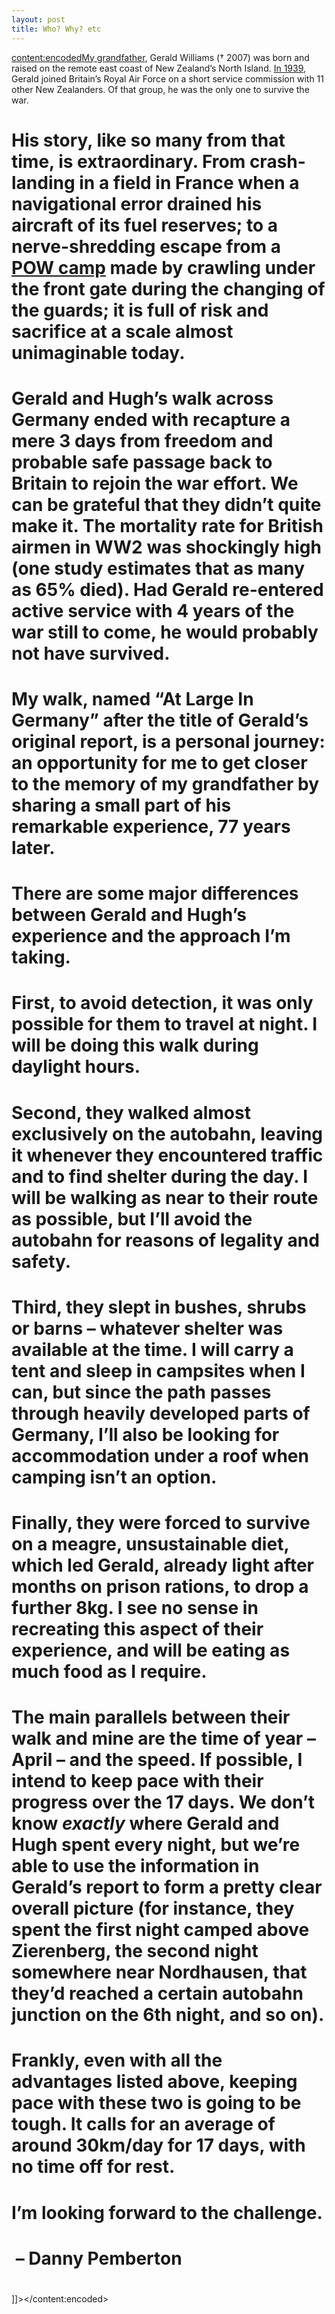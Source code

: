 ```yaml
---
layout: post
title: Who? Why? etc
---
```

<content:encoded><![CDATA[&nbsp;<h1 style="white-space:pre-wrap;"><a href="https://images.squarespace-cdn.com/content/5ca5b6eeb10f25f9e2496312/1555068641593-RUEDG0GAG0K1ZKK606DN/?content-type=image%2Fjpeg" target="_blank">My grandfather</a>, Gerald Williams († 2007) was born and raised on the remote east coast of New Zealand’s North Island. <a href="https://images.squarespace-cdn.com/content/5ca5b6eeb10f25f9e2496312/1555068633321-7S5O1KM26FYHB0WT26JP/?content-type=image%2Fjpeg" target="_blank">In 1939</a>, Gerald joined Britain’s Royal Air Force on a short service commission with 11 other New Zealanders. Of that group, he was the only one to survive the war.</h1><h1 style="white-space:pre-wrap;">His story, like so many from that time, is extraordinary. From crash-landing in a field in France when a navigational error drained his aircraft of its fuel reserves; to a nerve-shredding escape from a <a href="https://images.squarespace-cdn.com/content/5ca5b6eeb10f25f9e2496312/1555068655617-KM3HY531UEB5LPLYNKDF/?content-type=image%2Fpng" target="_blank">POW camp</a> made by crawling under the front gate during the changing of the guards; it is full of risk and sacrifice at a scale almost unimaginable today. </h1><h1 style="white-space:pre-wrap;">Gerald and Hugh’s walk across Germany ended with recapture a mere 3 days from freedom and probable safe passage back to Britain to rejoin the war effort. We can be grateful that they didn’t quite make it. The mortality rate for British airmen in WW2 was shockingly high (one study estimates that as many as 65% died). Had Gerald re-entered active service with 4 years of the war still to come, he would probably not have survived.</h1><h1 style="white-space:pre-wrap;">My walk, named “At Large In Germany” after the title of Gerald’s original report, is a personal journey: an opportunity for me to get closer to the memory of my grandfather by sharing a small part of his remarkable experience, 77 years later.</h1><h1 style="white-space:pre-wrap;">There are some major differences between Gerald and Hugh’s experience and the approach I’m taking. </h1><h1 style="white-space:pre-wrap;"><strong>First</strong>, to avoid detection, it was only possible for them to travel at night. I will be doing this walk during daylight hours. </h1><h1 style="white-space:pre-wrap;"><strong>Second</strong>, they walked almost exclusively on the autobahn, leaving it whenever they encountered traffic and to find shelter during the day. I will be walking as near to their route as possible, but I’ll avoid the autobahn for reasons of legality and safety. </h1><h1 style="white-space:pre-wrap;"><strong>Third</strong>, they slept in bushes, shrubs or barns – whatever shelter was available at the time. I will carry a tent and sleep in campsites when I can, but since the path passes through heavily developed parts of Germany, I’ll also be looking for accommodation under a roof when camping isn’t an option.</h1><h1 style="white-space:pre-wrap;"><strong>Finally</strong>, they were forced to survive on a meagre, unsustainable diet, which led Gerald, already light after months on prison rations, to drop a further 8kg. I see no sense in recreating this aspect of their experience, and will be eating as much food as I require.</h1><h1 style="white-space:pre-wrap;">The main parallels between their walk and mine are the time of year – April – and the speed. If possible, I intend to keep pace with their progress over the 17 days. We don’t know <em>exactly</em> where Gerald and Hugh spent every night, but we’re able to use the information in Gerald’s report to form a pretty clear overall picture (for instance, they spent the first night camped above Zierenberg, the second night somewhere near Nordhausen, that they’d reached a certain autobahn junction on the 6th night, and so on).</h1><h1 style="white-space:pre-wrap;">Frankly, even with all the advantages listed above, keeping pace with these two is going to be tough. It calls for an average of around 30km/day for 17 days, with no time off for rest.</h1><h1 style="white-space:pre-wrap;">I’m looking forward to the challenge.</h1><h1 data-rte-preserve-empty="true" style="white-space:pre-wrap;"></h1><h1 style="white-space:pre-wrap;"> – Danny Pemberton</h1><h1 data-rte-preserve-empty="true" style="white-space:pre-wrap;"></h1>]]></content:encoded>